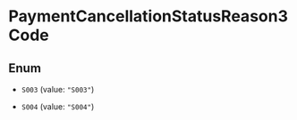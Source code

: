 
# PaymentCancellationStatusReason3Code

## Enum


* `S003` (value: `"S003"`)

* `S004` (value: `"S004"`)



